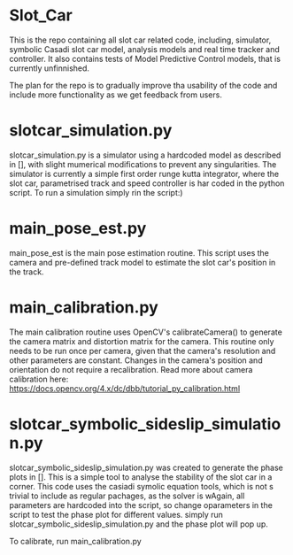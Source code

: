 # Slot_Car

This is the repo containing all slot car related code, including, simulator, symbolic Casadi slot car model,
analysis models and real time tracker and controller. It also contains tests of Model Predictive Control models, that is currently unfinnished.

The plan for the repo is to gradually improve tha usability of the code and include more functionality as we get feedback from users.


# slotcar_simulation.py
slotcar_simulation.py is a simulator using a hardcoded model as described in [], with slight mumerical modifications to prevent any singularities. The simulator is currently a simple first order runge kutta integrator, where the slot car, parametrised track and speed controller is har coded in the python script. To run a simulation simply rin the script:)

# main_pose_est.py
main_pose_est is the main pose estimation routine. This script uses the camera and pre-defined track model to estimate the slot car's position in the track.

# main_calibration.py
The main calibration routine uses OpenCV's calibrateCamera() to generate the camera matrix and distortion matrix for the camera. This routine only needs to be run once per camera, given that the camera's resolution and other parameters are constant. Changes in the camera's position and orientation do not require a recalibration. Read more about camera calibration here: https://docs.opencv.org/4.x/dc/dbb/tutorial_py_calibration.html 

# slotcar_symbolic_sideslip_simulation.py
slotcar_symbolic_sideslip_simulation.py was created to generate the phase plots in []. This is a simple tool to analyse the stability of the slot car in a corner. This code uses the casiadi symolic equation tools, which is not s trivial to include as regular pachages, as the solver is wAgain, all parameters are hardcoded into the script, so change oparameters in the script to test the phase plot for different values. simply run slotcar_symbolic_sideslip_simulation.py and the phase plot will pop up. 

To calibrate, run main_calibration.py
